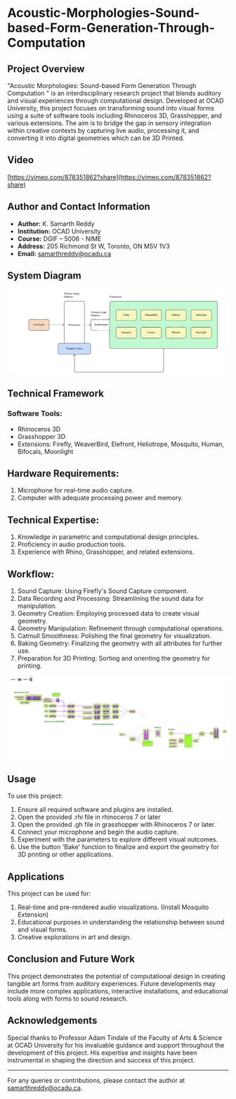 # Acoustic-Morphologies-Sound-based-Form-Generation-Through-Computation

## Project Overview
"Acoustic Morphologies: Sound-based Form Generation Through Computation " is an interdisciplinary research project that blends auditory and visual experiences through computational design. Developed at OCAD University, this project focuses on transforming sound into visual forms using a suite of software tools including Rhinoceros 3D, Grasshopper, and various extensions. The aim is to bridge the gap in sensory integration within creative contexts by capturing live audio, processing it, and converting it into digital geometries which can be 3D Printed.

## Video
[https://vimeo.com/878351862?share](https://vimeo.com/878351862?share)


## Author and Contact Information

- **Author:** K. Samarth Reddy
- **Institution:** OCAD University
- **Course:** DGIF – 5006 - NIME
- **Address:** 205 Richmond St W, Toronto, ON M5V 1V3
- **Email:** samarthreddy@ocadu.ca


## System Diagram
<img src="diagram.png" alt="Algorithm" style="border-radius: 10px;">

## Technical Framework
### Software Tools:

- Rhinoceros 3D
- Grasshopper 3D
- Extensions: Firefly, WeaverBird, Elefront, Heliotrope, Mosquito, Human, Bifocals, Moonlight

## Hardware Requirements:

1. Microphone for real-time audio capture.
2. Computer with adequate processing power and memory.

## Technical Expertise:

1. Knowledge in parametric and computational design principles.
2. Proficiency in audio production tools.
3. Experience with Rhino, Grasshopper, and related extensions.

## Workflow:

1. Sound Capture: Using Firefly's Sound Capture component.
2. Data Recording and Processing: Streamlining the sound data for manipulation.
3. Geometry Creation: Employing processed data to create visual geometry.
4. Geometry Manipulation: Refinement through computational operations.
5. Catmull Smoothness: Polishing the final geometry for visualization.
6. Baking Geometry: Finalizing the geometry with all attributes for further use.
7. Preparation for 3D Printing: Sorting and orienting the geometry for printing.

<img src="algorithm.png" alt="Algorithm" style="border-radius: 10px;">

## Usage
To use this project:

1. Ensure all required software and plugins are installed.
2. Open the provided .rhi file in rhinoceros 7 or later
3. Open the provided .gh file in grasshopper with Rhinoceros 7 or later.
4. Connect your microphone and begin the audio capture.
5. Experiment with the parameters to explore different visual outcomes.
6. Use the button 'Bake' function to finalize and export the geometry for 3D printing or other applications.

## Applications
This project can be used for:

1. Real-time and pre-rendered audio visualizations. (Install Mosquito Extension)
2. Educational purposes in understanding the relationship between sound and visual forms.
3. Creative explorations in art and design.

## Conclusion and Future Work
This project demonstrates the potential of computational design in creating tangible art forms from auditory experiences. Future developments may include more complex applications, interactive installations, and educational tools along with forms to sound research.

## Acknowledgements
Special thanks to Professor Adam Tindale of the Faculty of Arts & Science at OCAD University for his invaluable guidance and support throughout the development of this project. His expertise and insights have been instrumental in shaping the direction and success of this project.

---

For any queries or contributions, please contact the author at samarthreddy@ocadu.ca.